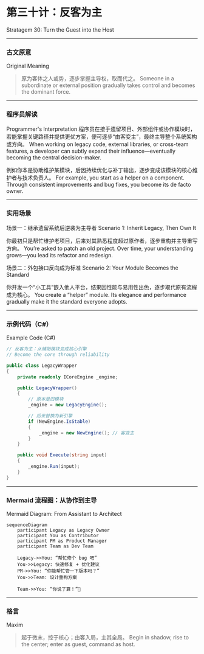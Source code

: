 # 第三十计：反客为主

Stratagem 30: Turn the Guest into the Host

---

### 古文原意

Original Meaning

> 原为客体之人或势，逐步掌握主导权，取而代之。
> Someone in a subordinate or external position gradually takes control and becomes the dominant force.

---

### 程序员解读

Programmer's Interpretation
程序员在接手遗留项目、外部组件或协作模块时，若能掌握关键路径并提供更优方案，便可逐步“由客变主”，最终主导整个系统架构或方向。
When working on legacy code, external libraries, or cross-team features, a developer can subtly expand their influence—eventually becoming the central decision-maker.

例如你本是协助维护某模块，后因持续优化与补丁输出，逐步变成该模块的核心维护者与技术负责人。
For example, you start as a helper on a component. Through consistent improvements and bug fixes, you become its de facto owner.

---

### 实用场景

场景一：继承遗留系统后逆袭为主导者
Scenario 1: Inherit Legacy, Then Own It

你最初只是帮忙维护老项目，后来对其熟悉程度超过原作者，逐步重构并主导重写方向。
You’re asked to patch an old project. Over time, your understanding grows—you lead its refactor and redesign.

场景二：外包接口反向成为标准
Scenario 2: Your Module Becomes the Standard

你开发一个“小工具”嵌入他人平台，结果因性能与易用性出色，逐步取代原有流程成为核心。
You create a “helper” module. Its elegance and performance gradually make it the standard everyone adopts.

---

### 示例代码（C#）

Example Code (C#)

```csharp
// 反客为主：从辅助模块变成核心引擎
// Become the core through reliability

public class LegacyWrapper
{
    private readonly ICoreEngine _engine;

    public LegacyWrapper()
    {
        // 原本是旧模块
        _engine = new LegacyEngine();

        // 后来替换为新引擎
        if (NewEngine.IsStable)
        {
            _engine = new NewEngine(); // 客变主
        }
    }

    public void Execute(string input)
    {
        _engine.Run(input);
    }
}
```

---

### Mermaid 流程图：从协作到主导

Mermaid Diagram: From Assistant to Architect

```mermaid
sequenceDiagram
    participant Legacy as Legacy Owner
    participant You as Contributor
    participant PM as Product Manager
    participant Team as Dev Team

    Legacy->>You: “帮忙修个 bug 吧”  
    You->>Legacy: 快速修复 + 优化建议  
    PM->>You: “你能帮忙管一下版本吗？”  
    You->>Team: 设计重构方案

    Team->>You: “你说了算！”👏  
```

---

### 格言

Maxim

> 起于微末，控于核心；由客入局，主其全局。
> Begin in shadow, rise to the center; enter as guest, command as host.
